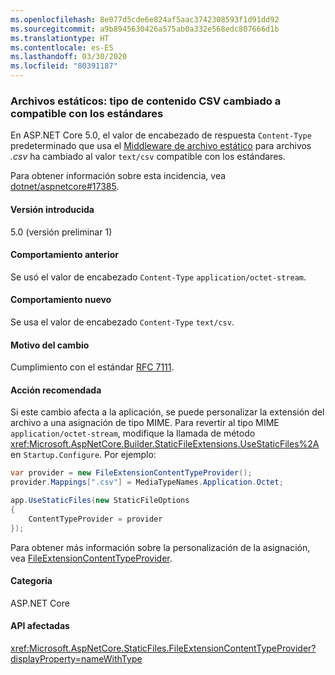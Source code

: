 ```yaml
---
ms.openlocfilehash: 8e077d5cde6e824af5aac3742308593f1d91dd92
ms.sourcegitcommit: a9b8945630426a575ab0a332e568edc807666d1b
ms.translationtype: HT
ms.contentlocale: es-ES
ms.lasthandoff: 03/30/2020
ms.locfileid: "80391187"
---
```

### <a name="static-files-csv-content-type-changed-to-standards-compliant"></a>Archivos estáticos: tipo de contenido CSV cambiado a compatible con los estándares

En ASP.NET Core 5.0, el valor de encabezado de respuesta `Content-Type` predeterminado que usa el [Middleware de archivo estático](/aspnet/core/fundamentals/static-files) para archivos *.csv* ha cambiado al valor `text/csv` compatible con los estándares.

Para obtener información sobre esta incidencia, vea [dotnet/aspnetcore#17385](https://github.com/dotnet/AspNetCore/issues/17385).

#### <a name="version-introduced"></a>Versión introducida

5.0 (versión preliminar 1)

#### <a name="old-behavior"></a>Comportamiento anterior

Se usó el valor de encabezado `Content-Type` `application/octet-stream`.

#### <a name="new-behavior"></a>Comportamiento nuevo

Se usa el valor de encabezado `Content-Type` `text/csv`.

#### <a name="reason-for-change"></a>Motivo del cambio

Cumplimiento con el estándar [RFC 7111](https://tools.ietf.org/html/rfc7111#section-5.1).

#### <a name="recommended-action"></a>Acción recomendada

Si este cambio afecta a la aplicación, se puede personalizar la extensión del archivo a una asignación de tipo MIME. Para revertir al tipo MIME `application/octet-stream`, modifique la llamada de método <xref:Microsoft.AspNetCore.Builder.StaticFileExtensions.UseStaticFiles%2A> en `Startup.Configure`. Por ejemplo:

```csharp
var provider = new FileExtensionContentTypeProvider();
provider.Mappings[".csv"] = MediaTypeNames.Application.Octet;

app.UseStaticFiles(new StaticFileOptions
{
    ContentTypeProvider = provider
});
```

Para obtener más información sobre la personalización de la asignación, vea [FileExtensionContentTypeProvider](/aspnet/core/fundamentals/static-files#fileextensioncontenttypeprovider).

#### <a name="category"></a>Categoría

ASP.NET Core

#### <a name="affected-apis"></a>API afectadas

<xref:Microsoft.AspNetCore.StaticFiles.FileExtensionContentTypeProvider?displayProperty=nameWithType>

<!--

#### Affected APIs

`T:Microsoft.AspNetCore.StaticFiles.FileExtensionContentTypeProvider`

-->
